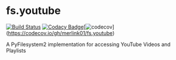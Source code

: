 # fs.youtube

[![Build Status](https://travis-ci.org/merlink01/fs.youtube.svg?branch=master)](https://travis-ci.org/merlink01/fs.youtube) [![Codacy Badge](https://api.codacy.com/project/badge/Grade/94a05423f81a4e79ac9defcff802a753)](https://www.codacy.com/app/merlink01/fs.youtube?utm_source=github.com&amp;utm_medium=referral&amp;utm_content=merlink01/fs.youtube&amp;utm_campaign=Badge_Grade)[![codecov](https://codecov.io/gh/merlink01/fs.youtube/branch/master/graph/badge.svg)] (https://codecov.io/gh/merlink01/fs.youtube)




A PyFilesystem2 implementation for accessing YouTube Videos and Playlists
